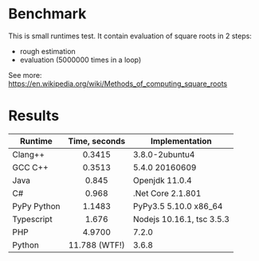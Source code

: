 # Benchmark

This is small runtimes test. It contain evaluation of square roots in 2 steps:
* rough estimation
* evaluation (5000000 times in a loop)

See more: https://en.wikipedia.org/wiki/Methods_of_computing_square_roots

# Results

| Runtime       | Time, seconds   | Implementation            |
| ------------- |:---------------:|----------------------------
| Clang++       | 0.3415          | 3.8.0-2ubuntu4            |
| GCC C++       | 0.3513          | 5.4.0 20160609            |
| Java          | 0.845           | Openjdk 11.0.4            |
| C#            | 0.968           | .Net Core 2.1.801         |
| PyPy Python   | 1.1483          | PyPy3.5 5.10.0 x86_64     |
| Typescript    | 1.676           | Nodejs 10.16.1, tsc 3.5.3 |
| PHP           | 4.9700          | 7.2.0                     |
| Python        | 11.788 (WTF!)   | 3.6.8                     |
